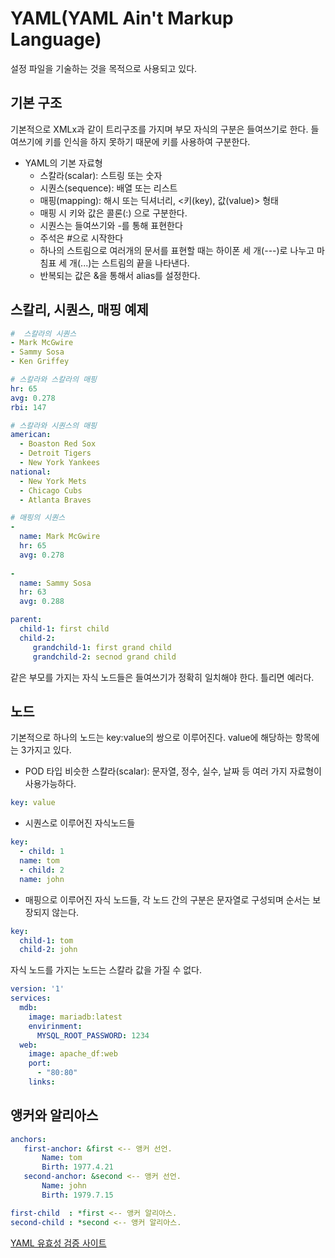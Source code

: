 # YAML(YAML Ain't Markup Language)

설정 파일을 기술하는 것을 목적으로 사용되고 있다. 

## 기본 구조 
기본적으로 XMLx과 같이 트리구조를 가지며 부모 자식의 구분은 들여쓰기로 한다. 들여쓰기에 <tab> 키를 인식을 하지 못하기 때문에 <Space>
키를 사용하여 구분한다.

* YAML의 기본 자료형 
  * 스칼라(scalar): 스트링 또는 숫자
  * 시퀀스(sequence): 배열 또는 리스트
  * 매핑(mapping): 해시 또는 딕셔너리, <키(key), 값(value)> 형태
  * 매핑 시 키와 값은 콜론(:) 으로 구분한다. 
  * 시퀀스는 들여쓰기와 -를 통해 표현한다 
  * 주석은 #으로 시작한다
  * 하나의 스트림으로 여러개의 문서를 표현할 때는 하이폰 세 개(---)로 나누고 마침표 세 개(...)는 스트림의 끝을 나타낸다. 
  * 반복되는 값은 &을 통해서 alias를 설정한다.
  
## 스칼리, 시퀀스, 매핑 예제

```YAML
#  스칼라의 시퀀스
- Mark McGwire
- Sammy Sosa
- Ken Griffey

# 스칼라와 스칼라의 매핑 
hr: 65
avg: 0.278
rbi: 147

# 스칼라와 시퀀스의 매핑
american:
  - Boaston Red Sox
  - Detroit Tigers
  - New York Yankees
national:
  - New York Mets
  - Chicago Cubs
  - Atlanta Braves

# 매핑의 시퀀스
- 
  name: Mark McGwire
  hr: 65
  avg: 0.278
  
-
  name: Sammy Sosa
  hr: 63
  avg: 0.288
```

```YAML
parent:
  child-1: first child
  child-2:
     grandchild-1: first grand child
     grandchild-2: secnod grand child
 ```
같은 부모를 가지는 자식 노드들은 들여쓰기가 정확히 일치해야 한다. 틀리면 예러다. 

## 노드
기본적으로 하나의 노드는 key:value의 쌍으로 이루어진다. value에 해당하는 항목에는 3가지고 있다. 

* POD 타입 비슷한 스칼라(scalar): 문자열, 정수, 실수, 날짜 등 여러 가지 자료형이 사용가능하다. 
```YAML
key: value
```
* 시퀀스로 이루어진 자식노드들
```YAML
key: 
  - child: 1
  name: tom
  - child: 2
  name: john
```

* 매핑으로 이루어진 자식 노드들, 각 노드 간의 구분은 문자열로 구성되며 순서는 보장되지 않는다. 
```YAML
key:
  child-1: tom
  child-2: john
```
자식 노드를 가지는 노드는 스칼라 값을 가질 수 없다.

```YAML
version: '1'
services:
  mdb:
    image: mariadb:latest
    envirinment:
      MYSQL_ROOT_PASSWORD: 1234
  web:
    image: apache_df:web
    port:
      - "80:80"
    links: 
```
## 앵커와 알리아스 

 ```YAML
 anchors:
    first-anchor: &first <-- 앵커 선언.
        Name: tom
        Birth: 1977.4.21
    second-anchor: &second <-- 앵커 선언.
        Name: john
        Birth: 1979.7.15

first-child  : *first <-- 앵커 알리아스.
second-child : *second <-- 앵커 알리아스.
```

[YAML 유효성 검증 사이트](http://www.yamllint.com/) 
